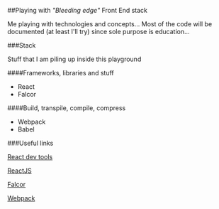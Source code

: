 ##Playing with *"Bleeding edge"* Front End stack

Me playing with technologies and concepts... Most of the code will be documented (at least I'll try) since sole purpose is education...

###Stack

Stuff that I am piling up inside this playground

####Frameworks, libraries and stuff

* React
* Falcor

####Build, transpile, compile, compress

* Webpack
* Babel

###Useful links

[React dev tools](http://facebook.github.io/react/blog/2015/09/02/new-react-developer-tools.html)

[ReactJS](http://facebook.github.io/react/)

[Falcor](http://netflix.github.io/falcor/)

[Webpack](http://webpack.github.io/)